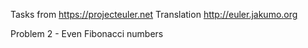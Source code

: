 Tasks from https://projecteuler.net
  Translation http://euler.jakumo.org
  
Problem 2 - Even Fibonacci numbers
